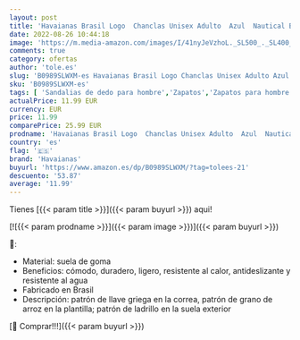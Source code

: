 ```yaml
---
layout: post
title: 'Havaianas Brasil Logo  Chanclas Unisex Adulto  Azul  Nautical Blue   45/46 EU'
date: 2022-08-26 10:44:18
image: 'https://m.media-amazon.com/images/I/41nyJeVzhoL._SL500_._SL400_.jpg'
comments: true
category: ofertas
author: 'tole.es'
slug: 'B0989SLWXM-es Havaianas Brasil Logo Chanclas Unisex Adulto Azul Nautical...'
sku: 'B0989SLWXM-es'
tags: [ 'Sandalias de dedo para hombre','Zapatos','Zapatos para hombre','Zapatos y complementos','chanclas','havaianas','🇪🇸', ]
actualPrice: 11.99 EUR
currency: EUR
price: 11.99
comparePrice: 25.99 EUR
prodname: 'Havaianas Brasil Logo  Chanclas Unisex Adulto  Azul  Nautical Blue   45/46 EU'
country: 'es'
flag: '🇪🇸'
brand: 'Havaianas'
buyurl: 'https://www.amazon.es/dp/B0989SLWXM/?tag=tolees-21'
descuento: '53.87'
average: '11.99'
---
```


Tienes [{{< param title >}}]({{< param buyurl >}}) aqui!

[![{{< param prodname >}}]({{< param image >}})]({{< param buyurl >}})

🔎:

- Material: suela de goma
- Beneficios: cómodo, duradero, ligero, resistente al calor, antideslizante y resistente al agua
- Fabricado en Brasil
- Descripción: patrón de llave griega en la correa, patrón de grano de arroz en la plantilla; patrón de ladrillo en la suela exterior

[🛒 Comprar!!!]({{< param buyurl >}})
